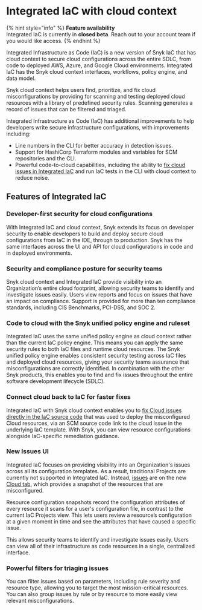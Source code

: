 # Integrated IaC with cloud context

{% hint style="info" %}
**Feature availability**\
Integrated IaC is currently in **closed beta**. Reach out to your account team if you would like access.
{% endhint %}

Integrated Infrastructure as Code (IaC) is a new version of Snyk IaC that has cloud context to secure cloud configurations across the entire SDLC, from code to deployed AWS, Azure, and Google Cloud environments. Integrated IaC has the Snyk cloud context interfaces, workflows, policy engine, and data model.

Snyk cloud context helps users find, prioritize, and fix cloud misconfigurations by providing for scanning and testing deployed cloud resources with a library of predefined security rules. Scanning generates a record of issues that can be filtered and triaged.

Integrated Infrastructure as Code (IaC) has additional improvements to help developers write secure infrastructure configurations, with improvements including:

* Line numbers in the CLI for better accuracy in detection issues.
* Support for HashiCorp Terraform modules and variables for SCM repositories and the CLI.
* Powerful code-to-cloud capabilities, including the ability to [fix cloud issues in Integrated IaC](fix-cloud-issues-in-integrated-iac.md) and run IaC tests in the CLI with cloud context to reduce noise.

## Features of Integrated IaC

### Developer-first security for cloud configurations

With Integrated IaC and cloud context, Snyk extends its focus on developer security to enable developers to build and deploy secure cloud configurations from IaC in the IDE, through to production. Snyk has the same interfaces across the UI and API for cloud configurations in code and in deployed environments.

### Security and compliance posture for security teams

Snyk cloud context and Integrated IaC provide visibility into an Organization’s entire cloud footprint, allowing security teams to identify and investigate issues easily. Users view reports and focus on issues that have an impact on compliance. Support is provided for more than ten compliance standards, including CIS Benchmarks, PCI-DSS, and SOC 2.

### Code to cloud with the Snyk unified policy engine and ruleset

Integrated IaC uses the same unified policy engine as cloud context rather than the current IaC policy engine. This means you can apply the same security rules to both IaC files and runtime cloud resources. The Snyk unified policy engine enables consistent security testing across IaC files and deployed cloud resources, giving your security teams assurance that misconfigurations are correctly identified. In combination with the other Snyk products, this enables you to find and fix issues throughout the entire software development lifecycle (SDLC).

### Connect cloud back to IaC for faster fixes

Integrated IaC with Snyk cloud context enables you to [fix Cloud issues directly in the IaC source code](fix-cloud-issues-in-integrated-iac.md) that was used to deploy the misconfigured Cloud resources, via an SCM source code link to the cloud issue in the underlying IaC template. With Snyk, you can view resource configurations alongside IaC-specific remediation guidance.

### New Issues UI

Integrated IaC focuses on providing visibility into an Organization's issues across all its configuration templates. As a result, traditional Projects are currently not supported in Integrated IaC. Instead, [issues](snyk-cloud-issues/) are on the new [Cloud tab](snyk-cloud-issues/view-cloud-issues-in-the-snyk-web-ui.md), which provides a snapshot of the resources that are misconfigured.

Resource configuration snapshots record the configuration attributes of every resource it scans for a user's configuration file, in contrast to the current IaC Projects view. This lets users review a resource’s configuration at a given moment in time and see the attributes that have caused a specific issue.

This allows security teams to identify and investigate issues easily. Users can view all of their infrastructure as code resources in a single, centralized interface.

### Powerful filters for triaging issues

You can filter issues based on parameters, including rule severity and resource type, allowing you to target the most mission-critical resources. You can also group issues by rule or by resource to more easily view relevant misconfigurations.

